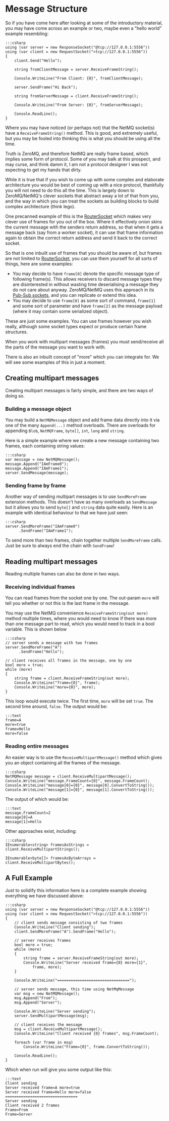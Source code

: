 Message Structure
===

So if you have come here after looking at some of the introductory material, you may have come across an example or two, maybe even a "hello world" example resembling:

    :::csharp
    using (var server = new ResponseSocket("@tcp://127.0.0.1:5556"))
    using (var client = new RequestSocket(">tcp://127.0.0.1:5556"))
    {
        client.Send("Hello");

        string fromClientMessage = server.ReceiveFrameString();

        Console.WriteLine("From Client: {0}", fromClientMessage);

        server.SendFrame("Hi Back");

        string fromServerMessage = client.ReceiveFrameString();

        Console.WriteLine("From Server: {0}", fromServerMessage);

        Console.ReadLine();
    }

Where you may have noticed (or perhaps not) that the NetMQ socket(s) have a `ReceiveFrameString()` method. This is good, and extremely useful, but you may be fooled into thinking this is what you should be using all the time.

Truth is ZeroMQ, and therefore NetMQ are really frame based, which implies some form of protocol. Some of you may balk at this prospect, and may curse, and think damm it, I am not a protocol designer I was not expecting to get my hands that dirty.

While it is true that if you wish to come up with some complex and elaborate architecture you would be best of coming up with a nice protocol, thankfully you will not need to do this all the time. This is largely down to ZeroMQ/NetMQ's clever sockets that abstract away a lot of that from you, and the way in which you can treat the sockets as building blocks to build complex architecture (think lego).

One precanned example of this is the [RouterSocket](router-dealer.md) which makes very clever use of frames for you out of the box. Where it effectively onion skins the current message with the senders return address, so that when it gets a message back (say from a worker socket), it can use that frame information again to obtain the correct return address and send it back to the correct socket.

So that is one inbuilt use of frames that you should be aware of, but frames are not limited to [RouterSocket](router-dealer.md), you can use them yourself for all sorts of things, here are some examples:

+ You may decide to have `frame[0]` denote the specific message type of following frame(s).
  This allows receivers to discard message types they are disinterested in without wasting time deserialising a message they do not care about anyway.
  ZeroMQ/NetMQ uses this approach in its [Pub-Sub sockets](pub-sub.md), and you can replicate or extend this idea.
+ You may decide to use `frame[0]` as some sort of command, `frame[1]` and some sort of parameter and have `frame[2]` as the message payload (where it may contain some serialized object).

These are just some examples. You can use frames however you wish really, although some socket types expect or produce certain frame structures.

When you work with multipart messages (frames) you must send/receive all the parts of the message you want to work with.

There is also an inbuilt concept of "more" which you can integrate for. We will see some examples of this in just a moment.


## Creating multipart messages

Creating multipart messages is fairly simple, and there are two ways of doing so.

### Building a message object

You may build a `NetMQMessage` object and add frame data directly into it via one of the many `Append(...)` method overloads. There are overloads for appending `Blob`, `NetMQFrame`, `byte[]`, `int`, `long` and `string`.

Here is a simple example where we create a new message containing two frames, each containing string values:

    :::csharp
    var message = new NetMQMessage();
    message.Append("IAmFrame0");
    message.Append("IAmFrame1");
    server.SendMessage(message);

### Sending frame by frame

Another way of sending multipart messages is to use `SendMoreFrame` extension methods. This doesn't have as many overloads as `SendMessage` but it allows you to send `byte[]` and `string` data quite easily. Here is an example with identical behaviour to that we have just seen:

    :::csharp
    server.SendMoreFrame("IAmFrame0")
          .SendFrame("IAmFrame1");

To send more than two frames, chain together multiple `SendMoreFrame` calls. Just be sure to always end the chain with `SendFrame`!


## Reading multipart messages

Reading multiple frames can also be done in two ways.

### Receiving individual frames

You can read frames from the socket one by one. The out-param `more` will tell you whether or not this is the last frame in the message.

You may use the NetMQ convenience `ReceiveFrameString(out more)` method multiple times, where you would need to know if there was more than one message part to read, which you would need to track in a bool variable. This is shown below

    :::csharp
    // server sends a message with two frames
    server.SendMoreFrame("A")
          .SendFrame("Hello");

    // client receives all frames in the message, one by one
    bool more = true;
    while (more)
    {
        string frame = client.ReceiveFrameString(out more);
        Console.WriteLine("frame={0}", frame);
        Console.WriteLine("more={0}", more);
    }

This loop would execute twice. The first time, `more` will be set `true`. The second time around, `false`. The output would be:

    :::text
    frame=A
    more=true
    frame=Hello
    more=false

### Reading entire messages

An easier way is to use the `ReceiveMultipartMessage()` method which gives you an object containing all the frames of the message.

    :::csharp
    NetMQMessage message = client.ReceiveMultipartMessage();
    Console.WriteLine("message.FrameCount={0}", message.FrameCount);
    Console.WriteLine("message[0]={0}", message[0].ConvertToString());
    Console.WriteLine("message[1]={0}", message[1].ConvertToString());

The output of which would be:

    :::text
    message.FrameCount=2
    message[0]=A
    message[1]=Hello

Other approaches exist, including:

    :::csharp
    IEnumerable<string> framesAsStrings = client.ReceiveMultipartStrings();

    IEnumerable<byte[]> framesAsByteArrays = client.ReceiveMultipartBytes();


## A Full Example

Just to solidify this information here is a complete example showing everything we have discussed above:

    :::csharp
    using (var server = new ResponseSocket("@tcp://127.0.0.1:5556"))
    using (var client = new RequestSocket(">tcp://127.0.0.1:5556"))
    {
        // client sends message consisting of two frames
        Console.WriteLine("Client sending");
        client.SendMoreFrame("A").SendFrame("Hello");

        // server receives frames
        bool more = true;
        while (more)
        {
            string frame = server.ReceiveFrameString(out more);
            Console.WriteLine("Server received frame={0} more={1}",
                frame, more);
        }

        Console.WriteLine("================================");

        // server sends message, this time using NetMqMessage
        var msg = new NetMQMessage();
        msg.Append("From");
        msg.Append("Server");

        Console.WriteLine("Server sending");
        server.SendMultipartMessage(msg);

        // client receives the message
        msg = client.ReceiveMultipartMessage();
        Console.WriteLine("Client received {0} frames", msg.FrameCount);

        foreach (var frame in msg)
            Console.WriteLine("Frame={0}", frame.ConvertToString());

        Console.ReadLine();
    }

Which when run will give you some output like this:

    :::text
    Client sending
    Server received frame=A more=true
    Server received frame=Hello more=false
    ================================
    Server sending
    Client received 2 frames
    Frame=From
    Frame=Server
